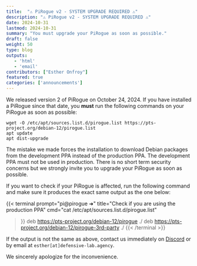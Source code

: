 ```yaml
---
title:  "⚠️ PiRogue v2 - SYSTEM UPGRADE REQUIRED ⚠️"
description: "⚠️ PiRogue v2 - SYSTEM UPGRADE REQUIRED ⚠️"
date: 2024-10-31
lastmod: 2024-10-31
summary: "You must upgrade your PiRogue as soon as possible."
draft: false
weight: 50
type: blog
outputs:
   - 'html'
   - 'email'
contributors: ["Esther Onfroy"]
featured: true
categories: ['announcements']
---
```


We released version 2 of PiRogue on October 24, 2024. If you have installed a PiRogue since that date, you **must** run the following commands on your PiRogue as soon as possible:

```shell
wget -O /etc/apt/sources.list.d/pirogue.list https://pts-project.org/debian-12/pirogue.list
apt update
apt dist-upgrade
```

The mistake we made forces the installation to download Debian packages from the development PPA instead of the production PPA. The development PPA must not be used in production. There is no short term security concerns but we strongly invite you to upgrade your PiRogue as soon as possible.

If you want to check if your PiRogue is affected, run the following command and make sure it produces the exact same output as the one below:

{{< terminal 
prompt="pi@pirogue ➜" 
title="Check if you are using the production PPA"
cmd="cat /etc/apt/sources.list.d/pirogue.list" 
>}}
deb https://pts-project.org/debian-12/pirogue ./
deb https://pts-project.org/debian-12/pirogue-3rd-party ./
{{< /terminal >}}

If the output is not the same as above, contact us immediately on [Discord](https://discord.gg/qGX73GYNdp) or by email at `esther[at]defensive-lab.agency`.

We sincerely apologize for the inconvenience.
